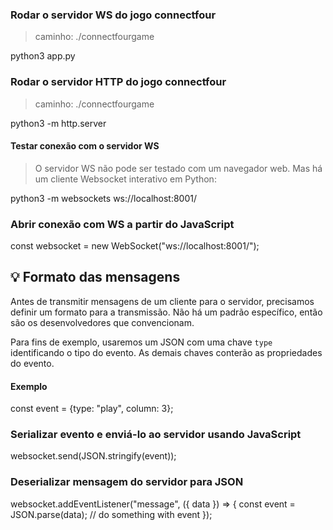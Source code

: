 ### Rodar o servidor WS do jogo connectfour

> caminho: ./connectfourgame

python3 app.py

### Rodar o servidor HTTP do jogo connectfour

> caminho: ./connectfourgame

python3 -m http.server

#### Testar conexão com o servidor WS

> O servidor WS não pode ser testado com um navegador web. Mas há um cliente Websocket interativo em Python:

python3 -m websockets ws://localhost:8001/

### Abrir conexão com WS a partir do JavaScript

const websocket = new WebSocket("ws://localhost:8001/");

## 💡 Formato das mensagens

Antes de transmitir mensagens de um cliente para o servidor, precisamos definir um formato para a transmissão. Não há um padrão específico, então são os desenvolvedores que convencionam.

Para fins de exemplo, usaremos um JSON com uma chave `type` identificando o tipo do evento. As demais chaves conterão as propriedades do evento.

#### Exemplo

const event = {type: "play", column: 3};

### Serializar evento e enviá-lo ao servidor usando JavaScript

websocket.send(JSON.stringify(event));

### Deserializar mensagem do servidor para JSON

websocket.addEventListener("message", ({ data }) => {
  const event = JSON.parse(data);
  // do something with event
});

